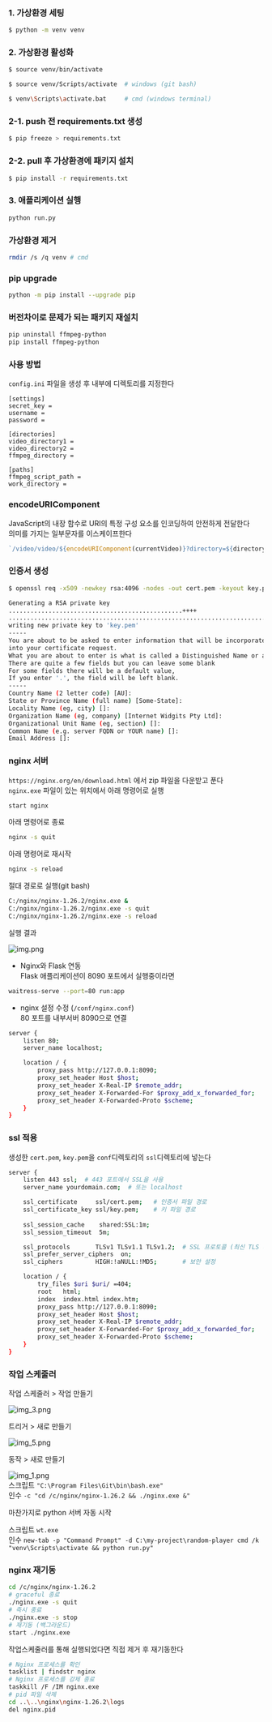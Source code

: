### 1. 가상환경 세팅
```bash
$ python -m venv venv
```
### 2. 가상환경 활성화
```bash
$ source venv/bin/activate 

$ source venv/Scripts/activate  # windows (git bash)

$ venv\Scripts\activate.bat     # cmd (windows terminal)
```

### 2-1. push 전 requirements.txt 생성
```bash
$ pip freeze > requirements.txt
```
### 2-2. pull 후 가상환경에 패키지 설치
```bash
$ pip install -r requirements.txt
```

### 3. 애플리케이션 실행
```bash
python run.py
```

### 가상환경 제거
```bash
rmdir /s /q venv # cmd
```
### pip upgrade
```bash
python -m pip install --upgrade pip
```

### 버전차이로 문제가 되는 패키지 재설치
```bash
pip uninstall ffmpeg-python
pip install ffmpeg-python
```

### 사용 방법
`config.ini` 파일을 생성 후 내부에 디렉토리를 지정한다
```
[settings]
secret_key = 
username = 
password = 

[directories]
video_directory1 =
video_directory2 = 
ffmpeg_directory = 

[paths]
ffmpeg_script_path = 
work_directory = 
```

### encodeURIComponent
JavaScript의 내장 함수로 URI의 특정 구성 요소를 인코딩하여 안전하게 전달한다<br>
의미를 가지는 일부문자를 이스케이프한다
```js
`/video/video/${encodeURIComponent(currentVideo)}?directory=${directory}`
```

### 인증서 생성
```bash
$ openssl req -x509 -newkey rsa:4096 -nodes -out cert.pem -keyout key.pem -days 365
```
```bash
Generating a RSA private key
................................................++++
........................................................................................++++
writing new private key to 'key.pem'
-----
You are about to be asked to enter information that will be incorporated
into your certificate request.
What you are about to enter is what is called a Distinguished Name or a DN.
There are quite a few fields but you can leave some blank
For some fields there will be a default value,
If you enter '.', the field will be left blank.
-----
Country Name (2 letter code) [AU]:
State or Province Name (full name) [Some-State]:
Locality Name (eg, city) []:
Organization Name (eg, company) [Internet Widgits Pty Ltd]:
Organizational Unit Name (eg, section) []:
Common Name (e.g. server FQDN or YOUR name) []:
Email Address []:
```
### nginx 서버
`https://nginx.org/en/download.html` 에서 zip 파일을 다운받고 푼다 <br>
`nginx.exe` 파일이 있는 위치에서 아래 명령어로 실행
```bash
start nginx
```
아래 명령어로 종료
```bash
nginx -s quit
```
아래 명령어로 재시작
```bash
nginx -s reload
```
절대 경로로 실행(git bash)
```bash
C:/nginx/nginx-1.26.2/nginx.exe &
C:/nginx/nginx-1.26.2/nginx.exe -s quit
C:/nginx/nginx-1.26.2/nginx.exe -s reload
```
실행 결과 <br>

![img.png](app/static/readme/img.png)
- Nginx와 Flask 연동 <br>
  Flask 애플리케이션이 8090 포트에서 실행중이라면
```bash
waitress-serve --port=80 run:app
```
- nginx 설정 수정 (`/conf/nginx.conf`) <br>
80 포트를 내부서버 8090으로 연결
```bash
server {
    listen 80;
    server_name localhost;

    location / {
        proxy_pass http://127.0.0.1:8090;
        proxy_set_header Host $host;
        proxy_set_header X-Real-IP $remote_addr;
        proxy_set_header X-Forwarded-For $proxy_add_x_forwarded_for;
        proxy_set_header X-Forwarded-Proto $scheme;
    }
}
```
### ssl 적용

생성한 `cert.pem`, `key.pem`을 `conf`디렉토리의 `ssl`디렉토리에 넣는다<br>
```bash
server {
    listen 443 ssl;  # 443 포트에서 SSL을 사용
    server_name yourdomain.com;  # 또는 localhost

    ssl_certificate     ssl/cert.pem;   # 인증서 파일 경로
    ssl_certificate_key ssl/key.pem;    # 키 파일 경로
    
    ssl_session_cache    shared:SSL:1m;
    ssl_session_timeout  5m;

    ssl_protocols       TLSv1 TLSv1.1 TLSv1.2;  # SSL 프로토콜 (최신 TLS 버전을 사용하는 것이 좋음)
    ssl_prefer_server_ciphers  on;
    ssl_ciphers         HIGH:!aNULL:!MD5;       # 보안 설정

    location / {
        try_files $uri $uri/ =404;
        root   html;
        index  index.html index.htm;
        proxy_pass http://127.0.0.1:8090;
        proxy_set_header Host $host;
        proxy_set_header X-Real-IP $remote_addr;
        proxy_set_header X-Forwarded-For $proxy_add_x_forwarded_for;
        proxy_set_header X-Forwarded-Proto $scheme;
    }
}

```

### 작업 스케줄러

작업 스케줄러 > 작업 만들기

![img_3.png](app/static/readme/img_3.png)

트리거 > 새로 만들기

![img_5.png](app/static/readme/img_5.png)

동작 > 새로 만들기

![img_1.png](app/static/readme/img_1.png) <br>
스크립트 `"C:\Program Files\Git\bin\bash.exe"` <br>
인수 `-c "cd /c/nginx/nginx-1.26.2 && ./nginx.exe &"`

마찬가지로 python 서버 자동 시작<br>

스크립트 `wt.exe
`<br>
인수 `new-tab -p "Command Prompt" -d C:\my-project\random-player cmd /k "venv\Scripts\activate && python run.py"`

### nginx 재기동
```bash
cd /c/nginx/nginx-1.26.2
# graceful 종료
./nginx.exe -s quit
# 즉시 종료
./nginx.exe -s stop
# 재기동 (백그라운드)
start ./nginx.exe
```
작업스케줄러를 통해 실행되었다면 직접 제거 후 재기동한다
```bash
# Nginx 프로세스를 확인
tasklist | findstr nginx
# Nginx 프로세스를 강제 종료
taskkill /F /IM nginx.exe
# pid 파일 삭제
cd ..\..\nginx\nginx-1.26.2\logs
del nginx.pid
```
